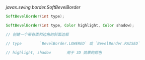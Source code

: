 *javax.swing.border.SoftBevelBorder*
```java
SoftBevelBorder(int type);

SoftBevelBorder(int type, Color highlight, Color shadow);

// 创建一个带有柔和边角的斜面边框

// type        `BevelBorder.LOWERED` 或 `BevelBorder.RAISED`

// highlight, shadow       用于 3D 效果的颜色

```